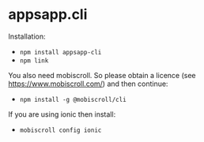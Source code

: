 # appsapp.cli

Installation:
- `npm install appsapp-cli` 
- `npm link`

You also need mobiscroll. So please obtain a licence (see https://www.mobiscroll.com/) and then continue:

- `npm install -g @mobiscroll/cli`

If you are using ionic then install:
- `mobiscroll config ionic`
